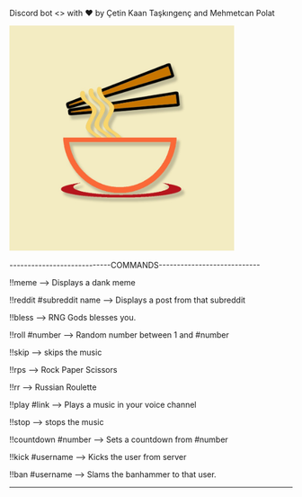 Discord bot <> with ❤️ by Çetin Kaan Taşkıngenç and Mehmetcan Polat

<img src="images/noodle.png" width="400" height="400">

----------------------------COMMANDS----------------------------

!!meme -->   Displays a dank meme

!!reddit #subreddit name -->   Displays a post from that subreddit

!!bless -->   RNG Gods blesses you.

!!roll #number -->   Random number between 1 and #number

!!skip -->   skips the music

!!rps -->   Rock Paper Scissors

!!rr -->   Russian Roulette

!!play #link -->   Plays a music in your voice channel

!!stop -->   stops the music

!!countdown #number -->   Sets a countdown from #number

!!kick #username -->   Kicks the user from server

!!ban #username -->   Slams the banhammer to that user.

-----------------------------------------------------------------------
